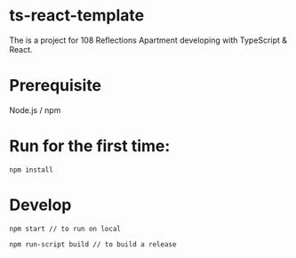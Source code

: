# ts-react-template
The is a project for 108 Reflections Apartment developing with TypeScript & React. 

# Prerequisite
Node.js / npm

# Run for the first time:
```
npm install
```

# Develop
```
npm start // to run on local
```
```
npm run-script build // to build a release
```
